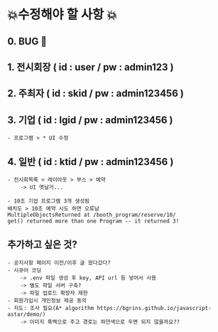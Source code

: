 # 💥수정해야 할 사항 💥

## 0. BUG 🦟

## 1. 전시회장 ( id : user / pw : admin123 )


## 2. 주최자 ( id : skid / pw : admin123456 )


## 3. 기업 ( id : lgid / pw : admin123456 )
    - 프로그램 > * UI 수정

## 4. 일반 ( id : ktid / pw : admin123456 ) 
    - 전시회목록 > 레이아웃 > 부스 > 예약
        -> UI 옛날거...

    - 10조 기업 프로그램 3개 생성됨
    배치도 > 10조 예약 시도 하면 오류남
    MultipleObjectsReturned at /booth_program/reserve/10/
    get() returned more than one Program -- it returned 3!

## 추가하고 싶은 것?
    - 공지사항 페이지 이전/이후 글 왔다갔다?
    - 시큐어 코딩
        -> .env 파일 생성 후 key, API url 등 넣어서 사용
        -> 별도 파일 서버 구축?
        -> 파일 업로드 확장자 제한
    - 회원가입시 개인정보 제공 동의
    - 지도: 조사 필요(A* algorithm https://bgrins.github.io/javascript-astar/demo/)
        -> 이미지 흑백으로 주고 경로는 하얀색으로 두면 되지 않을까요??
